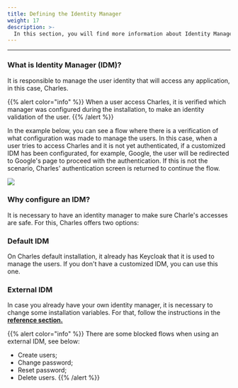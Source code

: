 ```yaml
---
title: Defining the Identity Manager
weight: 17
description: >-
  In this section, you will find more information about Identity Manager.
---
```


---

### What is Identity Manager \(IDM\)?

It is responsible to manage the user identity that will access any application, in this case, Charles.

{{% alert color="info" %}}
When a user access Charles, it is verified which manager was configured during the installation, to make an identity validation of the user. 
{{% /alert %}}

In the example below, you can see a flow where there is a verification of what configuration was made to manage the users. In this case, when a user tries to access Charles and it is not yet authenticated, if a customized IDM has been configurated, for example, Google, the user will be redirected to Google's page to proceed with the authentication. If this is not the scenario, Charles' authentication screen is returned to continue the flow.

![](/shared/untitled-diagram-1-.png)

### Why configure an IDM? 

It is necessary to have an identity manager to make sure Charle's accesses are safe. For this, Charles offers two options:

### Default IDM

On Charles default installation, it already has Keycloak that it is used to manage the users. If you don't have a customized IDM, you can use this one.

### External IDM 

In case you already have your own identity manager, it is necessary to change some installation variables. For that, follow the instructions in the [**reference section.**](/reference/identity-manager/)

{{% alert color="info" %}}
There are some blocked flows when using an external IDM, see below:

* Create users;
* Change password;
* Reset password; 
* Delete users. 
{{% /alert %}}
